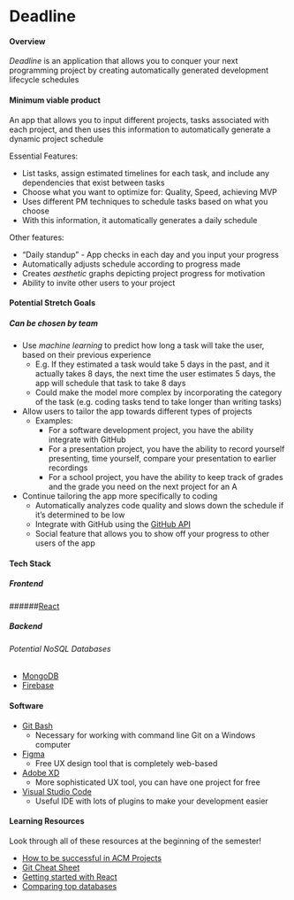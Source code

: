 # Deadline

#### Overview
*Deadline* is an application that allows you to conquer your next programming project by creating automatically generated development lifecycle schedules

#### Minimum viable product

An app that allows you to input different projects, tasks associated with each project, and then uses this information to automatically generate a dynamic project schedule

Essential Features:

- List tasks, assign estimated timelines for each task, and include any dependencies that exist between tasks
- Choose what you want to optimize for: Quality, Speed, achieving MVP
- Uses different PM techniques to schedule tasks based on what you choose 
- With this information, it automatically generates a daily schedule

Other features:

- “Daily standup” - App checks in each day and you input your progress
- Automatically adjusts schedule according to progress made
- Creates *aesthetic* graphs depicting project progress for motivation
- Ability to invite other users to your project

#### Potential Stretch Goals

##### Can be chosen by team

- Use *machine learning* to predict how long a task will take the user, based on their previous experience
     - E.g. If they estimated a task would take 5 days in the past, and it actually takes 8 days, the next time the user estimates 5 days, the app will schedule that task to take 8 days
     - Could make the model more complex by incorporating the category of the task (e.g. coding tasks tend to take longer than writing tasks)   
- Allow users to tailor the app towards different types of projects
     - Examples:
          - For a software development project, you have the ability integrate with GitHub
          - For a presentation project, you have the ability to record yourself presenting, time yourself, compare your presentation to earlier recordings
          - For a school project, you have the ability to keep track of grades and the grade you need on the next project for an A
- Continue tailoring the app more specifically to coding
     - Automatically analyzes code quality and slows down the schedule if it’s determined to be low
     - Integrate with GitHub using the [GitHub API](https://docs.github.com/en/free-pro-team@latest/rest)
     - Social feature that allows you to show off your progress to other users of the app

#### Tech Stack
##### Frontend

######[React](https://reactjs.org/)

##### Backend

###### Potential NoSQL Databases

- [MongoDB](mongodb.com)
- [Firebase](https://firebase.google.com/)

#### Software

- [Git Bash](https://git-scm.com/downloads)
    - Necessary for working with command line Git on a Windows computer
- [Figma](https://www.figma.com/)
    - Free UX design tool that is completely web-based
- [Adobe XD](https://www.adobe.com/products/xd.html?sdid=12B9F15S&mv=Search&ef_id=CjwKCAjwkdL6BRAREiwA-kiczGlKOD6-DASI9BUGIwQBgdAt33vydE4YxCgvMX5TDh2T5m9Trjq-jBoCFugQAvD_BwE:G:s&s_kwcid=AL!3085!3!315233774139!e!!g!!adobe%20xd!1641846436!65452675151)
    - More sophisticated UX tool, you can have one project for free
- [Visual Studio Code](https://code.visualstudio.com/)
    - Useful IDE with lots of plugins to make your development easier

#### Learning Resources
Look through all of these resources at the beginning of the semester!
- [How to be successful in ACM Projects](https://docs.google.com/document/d/18Zi3DrKG5e6g5Bojr8iqxIu6VIGl86YBSFlsnJnlM88/edit?usp=sharing)
-   [Git Cheat Sheet](https://education.github.com/git-cheat-sheet-education.pdf)
-	[Getting started with React](https://reactjs.org/docs/getting-started.html)
-	[Comparing top databases](https://dzone.com/articles/firebase-vs-mongodb-which-database-to-use-for-your)
